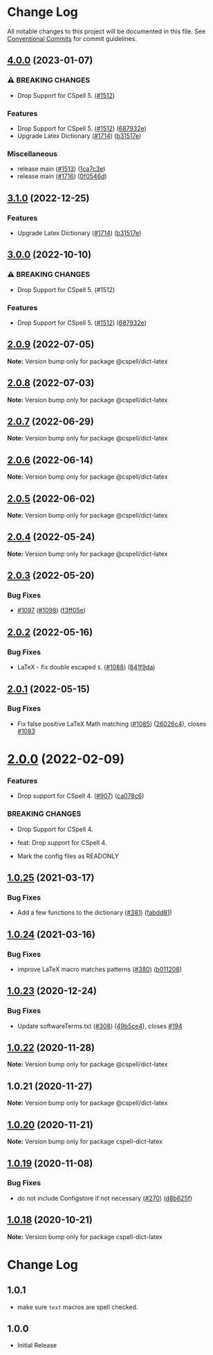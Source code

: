 # Change Log

All notable changes to this project will be documented in this file.
See [Conventional Commits](https://conventionalcommits.org) for commit guidelines.

## [4.0.0](https://github.com/andyw8/cspell-dicts/compare/@cspell/dict-latex-v3.1.0...@cspell/dict-latex@4.0.0) (2023-01-07)


### ⚠ BREAKING CHANGES

* Drop Support for CSpell 5. ([#1512](https://github.com/andyw8/cspell-dicts/issues/1512))

### Features

* Drop Support for CSpell 5. ([#1512](https://github.com/andyw8/cspell-dicts/issues/1512)) ([687932e](https://github.com/andyw8/cspell-dicts/commit/687932e187e4bce87d7904e3a2e53dd6de6ac372))
* Upgrade Latex Dictionary ([#1714](https://github.com/andyw8/cspell-dicts/issues/1714)) ([b31517e](https://github.com/andyw8/cspell-dicts/commit/b31517ec6e57b0dccaacc368102e639d934fbb23))


### Miscellaneous

* release main ([#1513](https://github.com/andyw8/cspell-dicts/issues/1513)) ([1ca7c3e](https://github.com/andyw8/cspell-dicts/commit/1ca7c3ef9e48ab76719fd8e7b578eaee452ddf68))
* release main ([#1716](https://github.com/andyw8/cspell-dicts/issues/1716)) ([0f0546d](https://github.com/andyw8/cspell-dicts/commit/0f0546dd1b66d14743cc170ddd1ba336c225179c))

## [3.1.0](https://github.com/streetsidesoftware/cspell-dicts/compare/@cspell/dict-latex@3.0.0...@cspell/dict-latex@3.1.0) (2022-12-25)


### Features

* Upgrade Latex Dictionary ([#1714](https://github.com/streetsidesoftware/cspell-dicts/issues/1714)) ([b31517e](https://github.com/streetsidesoftware/cspell-dicts/commit/b31517ec6e57b0dccaacc368102e639d934fbb23))

## [3.0.0](https://github.com/streetsidesoftware/cspell-dicts/compare/@cspell/dict-latex@2.0.9...@cspell/dict-latex@3.0.0) (2022-10-10)


### ⚠ BREAKING CHANGES

* Drop Support for CSpell 5. (#1512)

### Features

* Drop Support for CSpell 5. ([#1512](https://github.com/streetsidesoftware/cspell-dicts/issues/1512)) ([687932e](https://github.com/streetsidesoftware/cspell-dicts/commit/687932e187e4bce87d7904e3a2e53dd6de6ac372))

## [2.0.9](https://github.com/streetsidesoftware/cspell-dicts/compare/@cspell/dict-latex@2.0.8...@cspell/dict-latex@2.0.9) (2022-07-05)

**Note:** Version bump only for package @cspell/dict-latex





## [2.0.8](https://github.com/streetsidesoftware/cspell-dicts/compare/@cspell/dict-latex@2.0.7...@cspell/dict-latex@2.0.8) (2022-07-03)

**Note:** Version bump only for package @cspell/dict-latex





## [2.0.7](https://github.com/streetsidesoftware/cspell-dicts/compare/@cspell/dict-latex@2.0.6...@cspell/dict-latex@2.0.7) (2022-06-29)

**Note:** Version bump only for package @cspell/dict-latex





## [2.0.6](https://github.com/streetsidesoftware/cspell-dicts/compare/@cspell/dict-latex@2.0.5...@cspell/dict-latex@2.0.6) (2022-06-14)

**Note:** Version bump only for package @cspell/dict-latex





## [2.0.5](https://github.com/streetsidesoftware/cspell-dicts/compare/@cspell/dict-latex@2.0.4...@cspell/dict-latex@2.0.5) (2022-06-02)

**Note:** Version bump only for package @cspell/dict-latex





## [2.0.4](https://github.com/streetsidesoftware/cspell-dicts/compare/@cspell/dict-latex@2.0.3...@cspell/dict-latex@2.0.4) (2022-05-24)

**Note:** Version bump only for package @cspell/dict-latex





## [2.0.3](https://github.com/streetsidesoftware/cspell-dicts/compare/@cspell/dict-latex@2.0.2...@cspell/dict-latex@2.0.3) (2022-05-20)


### Bug Fixes

* [#1097](https://github.com/streetsidesoftware/cspell-dicts/issues/1097) ([#1098](https://github.com/streetsidesoftware/cspell-dicts/issues/1098)) ([f3ff05e](https://github.com/streetsidesoftware/cspell-dicts/commit/f3ff05eae602af9ceb0be9b6047d2381314acfa2))





## [2.0.2](https://github.com/streetsidesoftware/cspell-dicts/compare/@cspell/dict-latex@2.0.1...@cspell/dict-latex@2.0.2) (2022-05-16)


### Bug Fixes

* LaTeX - fix double escaped `$`. ([#1088](https://github.com/streetsidesoftware/cspell-dicts/issues/1088)) ([841f9da](https://github.com/streetsidesoftware/cspell-dicts/commit/841f9da7881a94b67ab995d222686c6283252def))





## [2.0.1](https://github.com/streetsidesoftware/cspell-dicts/compare/@cspell/dict-latex@2.0.0...@cspell/dict-latex@2.0.1) (2022-05-15)


### Bug Fixes

* Fix false positive LaTeX Math matching ([#1085](https://github.com/streetsidesoftware/cspell-dicts/issues/1085)) ([26026c4](https://github.com/streetsidesoftware/cspell-dicts/commit/26026c4ef958b043d8f9188787a857d1e2426579)), closes [#1083](https://github.com/streetsidesoftware/cspell-dicts/issues/1083)





# [2.0.0](https://github.com/streetsidesoftware/cspell-dicts/compare/@cspell/dict-latex@1.0.25...@cspell/dict-latex@2.0.0) (2022-02-09)


### Features

* Drop support for CSpell 4. ([#907](https://github.com/streetsidesoftware/cspell-dicts/issues/907)) ([ca078c6](https://github.com/streetsidesoftware/cspell-dicts/commit/ca078c6a2e188cc3cf6276db1ba7e007f0f06f27))


### BREAKING CHANGES

* Drop Support for CSpell 4.

* feat: Drop support for CSpell 4.
* Mark the config files as READONLY





## [1.0.25](https://github.com/streetsidesoftware/cspell-dicts/compare/@cspell/dict-latex@1.0.24...@cspell/dict-latex@1.0.25) (2021-03-17)


### Bug Fixes

* Add a few functions to the dictionary ([#381](https://github.com/streetsidesoftware/cspell-dicts/issues/381)) ([fabdd81](https://github.com/streetsidesoftware/cspell-dicts/commit/fabdd8161fb9e1aca1ea4486c59a56741bd8c19d))





## [1.0.24](https://github.com/streetsidesoftware/cspell-dicts/compare/@cspell/dict-latex@1.0.23...@cspell/dict-latex@1.0.24) (2021-03-16)


### Bug Fixes

* improve LaTeX macro matches patterns ([#380](https://github.com/streetsidesoftware/cspell-dicts/issues/380)) ([b011208](https://github.com/streetsidesoftware/cspell-dicts/commit/b0112083ad233f4289592e7ada6874ac9d2318a5))





## [1.0.23](https://github.com/streetsidesoftware/cspell-dicts/compare/@cspell/dict-latex@1.0.22...@cspell/dict-latex@1.0.23) (2020-12-24)


### Bug Fixes

* Update softwareTerms.txt ([#308](https://github.com/streetsidesoftware/cspell-dicts/issues/308)) ([49b5ce4](https://github.com/streetsidesoftware/cspell-dicts/commit/49b5ce4a2436f3c99969d6425128d55f84c8a7fc)), closes [#194](https://github.com/streetsidesoftware/cspell-dicts/issues/194)





## [1.0.22](https://github.com/streetsidesoftware/cspell-dicts/compare/@cspell/dict-latex@1.0.21...@cspell/dict-latex@1.0.22) (2020-11-28)

**Note:** Version bump only for package @cspell/dict-latex





## 1.0.21 (2020-11-27)

**Note:** Version bump only for package @cspell/dict-latex





## [1.0.20](https://github.com/streetsidesoftware/cspell-dicts/compare/cspell-dict-latex@1.0.19...cspell-dict-latex@1.0.20) (2020-11-21)

**Note:** Version bump only for package cspell-dict-latex

## [1.0.19](https://github.com/streetsidesoftware/cspell-dicts/compare/cspell-dict-latex@1.0.18...cspell-dict-latex@1.0.19) (2020-11-08)

### Bug Fixes

- do not include Configstore if not necessary ([#270](https://github.com/streetsidesoftware/cspell-dicts/issues/270)) ([d8b625f](https://github.com/streetsidesoftware/cspell-dicts/commit/d8b625f2f42d5cc6c4a9390216ac1e5037886e44))

## [1.0.18](https://github.com/streetsidesoftware/cspell-dicts/compare/cspell-dict-latex@1.0.17...cspell-dict-latex@1.0.18) (2020-10-21)

**Note:** Version bump only for package cspell-dict-latex

# Change Log

## 1.0.1

- make sure `text` macros are spell checked.

## 1.0.0

- Initial Release
